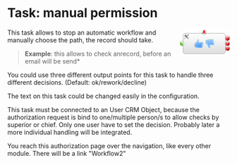 Task: manual permission
===========================================
<img src='../../images/permission.png' align='right'>

This task allows to stop an automatic workflow and manually choose the path, the record should take.
> **Example**: this allows to check anrecord, before an email will be send*

You could use three different output points for this task to handle three different decisions. (Default: ok/rework/decline)

The text on this task could be changed easily in the configuration.

This task must be connected to an User CRM Object, because the authorization request is bind to one/multiple person/s to allow checks by superior or chief.
Only one user have to set the decision. Probably later a more individual handling will be integrated.

You reach this authorization page over the navigation, like every other module. There will be a link "Workflow2"
